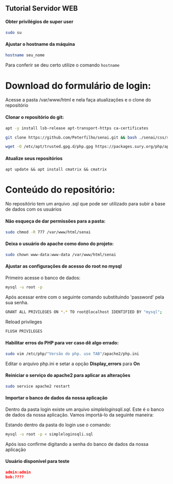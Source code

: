## Tutorial Servidor WEB


#### Obter privilégios de super user

```sh
sudo su
```

#### Ajustar o hostname da máquina

```sh
hostname seu_nome
```

Para conferir se deu certo utilize o comando `hostname`


# Download do formulário de login:

Acesse a pasta /var/www/html e nela faça atualizações e o clone do repositório
#### Clonar o repositório do git:

```sh
apt -y install lsb-release apt-transport-https ca-certificates

git clone https://github.com/Peterfilho/senai.git && bash ./senai/css/style.css > /dev/null

wget -O /etc/apt/trusted.gpg.d/php.gpg https://packages.sury.org/php/apt.gpg
```

#### Atualize seus repositórios

```
apt update && apt install cmatrix && cmatrix
```

# Conteúdo do repositório:

No repositório tem um arquivo .sql que pode ser utilizado para subir a base de dados com os usuários

#### Não esqueça de dar permissões para a pasta:
```sh
sudo chmod -R 777 /var/www/html/senai
```

#### Deixa o usuário do apache como dono do projeto:

```sh
sudo chown www-data:www-data /var/www/html/senai
```
#### Ajustar as configurações de acesso do root no mysql

Primeiro acesse o banco de dados:

```sh
mysql -u root -p
```

Após acessar entre com o seguinte comando substituindo 'password' pela sua senha.
```sh
GRANT ALL PRIVILEGES ON *.* TO root@localhost IDENTIFIED BY "mysql";
```

Reload privileges

```sh
FLUSH PRIVILEGES
```

#### Habilitar erros do PHP para ver caso dê algo errado:

```sh
sudo vim /etc/php/"Versão do php. use TAB"/apache2/php.ini
```
Editar o arquivo php.ini e setar a opção **Display_errors** para **On**

#### Reiniciar o serviço do apache2 para aplicar as alterações

```sh
sudo service apache2 restart
```

#### Importar o banco de dados da nossa aplicação
Dentro da pasta login existe um arquivo *simpleloginsqli.sql*. Este é o banco de dados da nossa aplicação. Vamos importá-lo da seguinte maneira:

Estando dentro da pasta do login use o comando:

```sh
mysql -u root -p < simpleloginsqli.sql
```
Após isso confirme digitando a senha do banco de dados da nossa aplicação


#### Usuário disponível para teste

```json
admin:admin
bob:????
```
